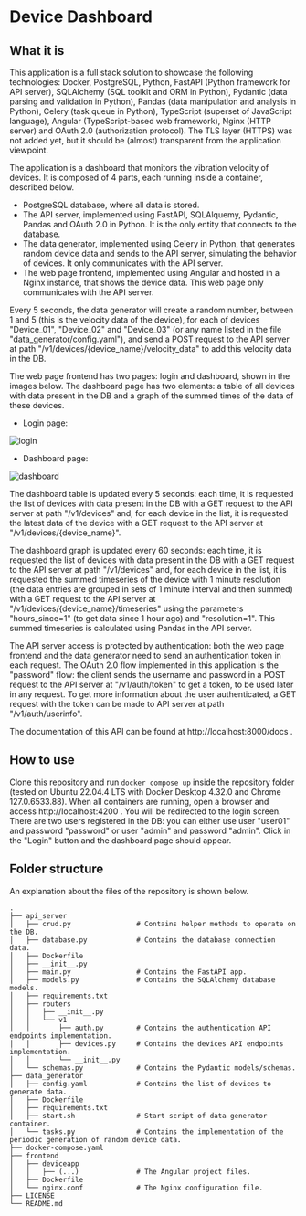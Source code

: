 # Device Dashboard

## What it is

This application is a full stack solution to showcase the following technologies: Docker, PostgreSQL, Python, FastAPI (Python framework for API server), SQLAlchemy (SQL toolkit and ORM in Python), Pydantic (data parsing and validation in Python), Pandas (data manipulation and analysis in Python), Celery (task queue in Python), TypeScript (superset of JavaScript language), Angular (TypeScript-based web framework), Nginx (HTTP server) and OAuth 2.0 (authorization protocol). The TLS layer (HTTPS) was not added yet, but it should be (almost) transparent from the application viewpoint.

The application is a dashboard that monitors the vibration velocity of devices. It is composed of 4 parts, each running inside a container, described below.

- PostgreSQL database, where all data is stored.
- The API server, implemented using FastAPI, SQLAlquemy, Pydantic, Pandas and OAuth 2.0 in Python. It is the only entity that connects to the database.
- The data generator, implemented using Celery in Python, that generates random device data and sends to the API server, simulating the behavior of devices. It only communicates with the API server.
- The web page frontend, implemented using Angular and hosted in a Nginx instance, that shows the device data. This web page only communicates with the API server.

Every 5 seconds, the data generator will create a random number, between 1 and 5 (this is the velocity data of the device), for each of devices "Device_01", "Device_02" and "Device_03" (or any name listed in the file "data_generator/config.yaml"), and send a POST request to the API server at path "/v1/devices/{device_name}/velocity_data" to add this velocity data in the DB.

The web page frontend has two pages: login and dashboard, shown in the images below. The dashboard page has two elements: a table of all devices with data present in the DB and a graph of the summed times of the data of these devices.

- Login page:

![login](https://github.com/user-attachments/assets/d3b41577-c35a-4ea6-b730-3552957894f8)

- Dashboard page:

![dashboard](https://github.com/user-attachments/assets/3481c3ce-ea27-4a16-8111-4c53db1202c6)

The dashboard table is updated every 5 seconds: each time, it is requested the list of devices with data present in the DB with a GET request to the API server at path "/v1/devices" and, for each device in the list, it is requested the latest data of the device with a GET request to the API server at "/v1/devices/{device_name}".

The dashboard graph is updated every 60 seconds: each time, it is requested the list of devices with data present in the DB with a GET request to the API server at path "/v1/devices" and, for each device in the list, it is requested the summed timeseries of the device with 1 minute resolution (the data entries are grouped in sets of 1 minute interval and then summed) with a GET request to the API server at "/v1/devices/{device_name}/timeseries" using the parameters "hours_since=1" (to get data since 1 hour ago) and "resolution=1". This summed timeseries is calculated using Pandas in the API server.

The API server access is protected by authentication: both the web page frontend and the data generator need to send an authentication token in each request. The OAuth 2.0 flow implemented in this application is the "password" flow: the client sends the username and password in a POST request to the API server at "/v1/auth/token" to get a token, to be used later in any request. To get more information about the user authenticated, a GET request with the token can be made to API server at path "/v1/auth/userinfo".

The documentation of this API can be found at http://localhost:8000/docs .

## How to use

Clone this repository and run `docker compose up` inside the repository folder (tested on Ubuntu 22.04.4 LTS with Docker Desktop 4.32.0 and Chrome 127.0.6533.88). When all containers are running, open a browser and access http://localhost:4200 . You will be redirected to the login screen. There are two users registered in the DB: you can either use user "user01" and password "password" or user "admin" and password "admin". Click in the "Login" button and the dashboard page should appear.

## Folder structure

An explanation about the files of the repository is shown below.

```
.
├── api_server
│   ├── crud.py                # Contains helper methods to operate on the DB.
│   ├── database.py            # Contains the database connection data.
│   ├── Dockerfile
│   ├── __init__.py
│   ├── main.py                # Contains the FastAPI app.
│   ├── models.py              # Contains the SQLAlchemy database models.
│   ├── requirements.txt
│   ├── routers
│   │   ├── __init__.py
│   │   └── v1
│   │       ├── auth.py        # Contains the authentication API endpoints implementation.
│   │       ├── devices.py     # Contains the devices API endpoints implementation.
│   │       └── __init__.py
│   └── schemas.py             # Contains the Pydantic models/schemas.
├── data_generator
│   ├── config.yaml            # Contains the list of devices to generate data.
│   ├── Dockerfile
│   ├── requirements.txt
│   ├── start.sh               # Start script of data generator container.
│   └── tasks.py               # Contains the implementation of the periodic generation of random device data.
├── docker-compose.yaml
├── frontend
│   ├── deviceapp
│   │   ├── (...)              # The Angular project files.
│   ├── Dockerfile
│   └── nginx.conf             # The Nginx configuration file.
├── LICENSE
└── README.md
```
